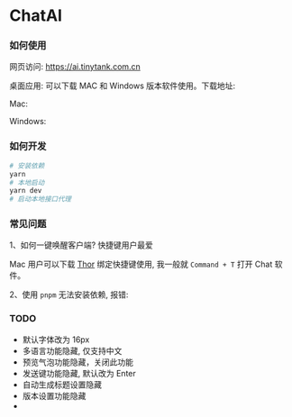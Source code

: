# ChatAI

### 如何使用

网页访问: https://ai.tinytank.com.cn

桌面应用: 可以下载 MAC 和 Windows 版本软件使用。下载地址:

Mac: 

Windows: 


### 如何开发

```bash
# 安装依赖
yarn
# 本地启动
yarn dev
# 启动本地接口代理

```


### 常见问题

1、如何一键唤醒客户端? 快捷键用户最爱

Mac 用户可以下载 [Thor](https://github.com/gbammc/Thor/releases) 绑定快捷键使用, 我一般就 `Command + T` 打开 Chat 软件。

2、使用 `pnpm` 无法安装依赖, 报错: 


### TODO

- 默认字体改为 16px
- 多语言功能隐藏, 仅支持中文
- 预览气泡功能隐藏，关闭此功能
- 发送键功能隐藏, 默认改为 Enter
- 自动生成标题设置隐藏
- 版本设置功能隐藏
- 
